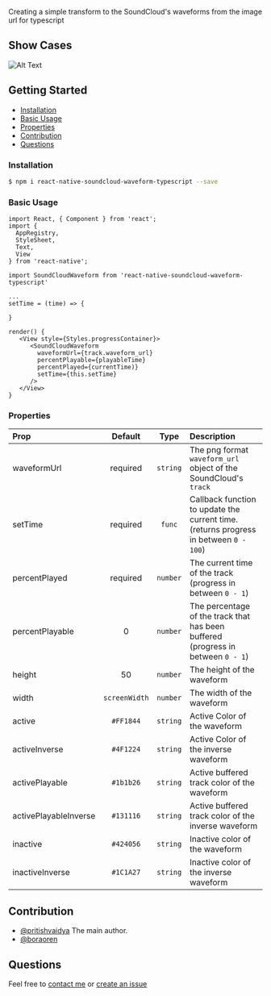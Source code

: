 Creating a simple transform to the SoundCloud's waveforms from the image url for typescript

## Show Cases
![Alt Text](https://media.giphy.com/media/35EH7lliWnUah8B9Ev/giphy.gif)

## Getting Started

- [Installation](#installation)
- [Basic Usage](#basic-usage)
- [Properties](#properties)
- [Contribution](#contribution)
- [Questions](#questions)

### Installation

```bash
$ npm i react-native-soundcloud-waveform-typescript --save
```

### Basic Usage
```
import React, { Component } from 'react';
import {
  AppRegistry,
  StyleSheet,
  Text,
  View
} from 'react-native';

import SoundCloudWaveform from 'react-native-soundcloud-waveform-typescript'

...
setTime = (time) => {
  
}

render() {
   <View style={Styles.progressContainer}>
      <SoundCloudWaveform
        waveformUrl={track.waveform_url}
        percentPlayable={playableTime}
        percentPlayed={currentTime)}
        setTime={this.setTime}  
      />
   </View>
}
```

### Properties
| Prop  | Default  | Type | Description |
| :------------ |:---------------:| :---------------:| :-----|
| waveformUrl | required | `string` | The png format `waveform_url` object of the SoundCloud's `track` |
| setTime | required | `func` | Callback function to update the current time. (returns progress in between `0 - 100`) |
| percentPlayed | required | `number` | The current time of the track (progress in between `0 - 1`) |
| percentPlayable | 0 | `number` | The percentage of the track that has been buffered (progress in between `0 - 1`)|
| height | 50 | `number` | The height of the waveform |
| width | `screenWidth` | `number` | The width of the waveform |
| active | `#FF1844` | `string` | Active Color of the waveform |
| activeInverse | `#4F1224` | `string` | Active Color of the inverse waveform |
| activePlayable   | `#1b1b26` | `string` | Active buffered track color of the waveform |
| activePlayableInverse | `#131116` | `string` | Active buffered track color of the inverse waveform |
| inactive | `#424056` | `string` | Inactive color of the waveform |
| inactiveInverse | `#1C1A27` | `string` | Inactive color of the inverse waveform |

## Contribution

- [@pritishvaidya](mailto:pritishvaidya94@gmail.com) The main author.
- [@boraoren](mailto:boraoren@gmail.com)

## Questions

Feel free to [contact me](mailto:boraoren@gmail.com) or [create an issue](https://github.com/boraoren-os/react-native-soundcloud-waveform-typescript/issues/new)
